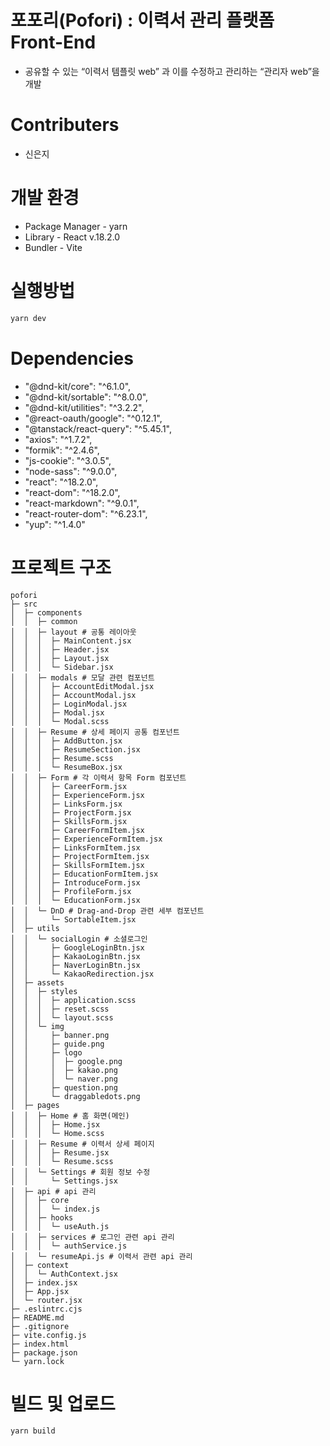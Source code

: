 # 포포리(Pofori) : 이력서 관리 플랫폼 Front-End

- 공유할 수 있는 “이력서 템플릿 web” 과 이를 수정하고 관리하는 “관리자 web”을 개발

# Contributers

- 신은지

# 개발 환경

- Package Manager - yarn
- Library - React v.18.2.0
- Bundler - Vite

# 실행방법

```bash
yarn dev
```

# Dependencies

- "@dnd-kit/core": "^6.1.0",
- "@dnd-kit/sortable": "^8.0.0",
- "@dnd-kit/utilities": "^3.2.2",
- "@react-oauth/google": "^0.12.1",
- "@tanstack/react-query": "^5.45.1",
- "axios": "^1.7.2",
- "formik": "^2.4.6",
- "js-cookie": "^3.0.5",
- "node-sass": "^9.0.0",
- "react": "^18.2.0",
- "react-dom": "^18.2.0",
- "react-markdown": "^9.0.1",
- "react-router-dom": "^6.23.1",
- "yup": "^1.4.0"

# 프로젝트 구조

```
pofori
├─ src
│  ├─ components
│  │  ├─ common
│  │  ├─ layout # 공통 레이아웃
│  │  │  ├─ MainContent.jsx
│  │  │  ├─ Header.jsx
│  │  │  ├─ Layout.jsx
│  │  │  └─ Sidebar.jsx
│  │  ├─ modals # 모달 관련 컴포넌트
│  │  │  ├─ AccountEditModal.jsx
│  │  │  ├─ AccountModal.jsx
│  │  │  ├─ LoginModal.jsx
│  │  │  ├─ Modal.jsx
│  │  │  └─ Modal.scss
│  │  ├─ Resume # 상세 페이지 공통 컴포넌트
│  │  │  ├─ AddButton.jsx
│  │  │  ├─ ResumeSection.jsx
│  │  │  ├─ Resume.scss
│  │  │  └─ ResumeBox.jsx
│  │  ├─ Form # 각 이력서 항목 Form 컴포넌트
│  │  │  ├─ CareerForm.jsx
│  │  │  ├─ ExperienceForm.jsx
│  │  │  ├─ LinksForm.jsx
│  │  │  ├─ ProjectForm.jsx
│  │  │  ├─ SkillsForm.jsx
│  │  │  ├─ CareerFormItem.jsx
│  │  │  ├─ ExperienceFormItem.jsx
│  │  │  ├─ LinksFormItem.jsx
│  │  │  ├─ ProjectFormItem.jsx
│  │  │  ├─ SkillsFormItem.jsx
│  │  │  ├─ EducationFormItem.jsx
│  │  │  ├─ IntroduceForm.jsx
│  │  │  ├─ ProfileForm.jsx
│  │  │  └─ EducationForm.jsx
│  │  └─ DnD # Drag-and-Drop 관련 세부 컴포넌트
│  │     └─ SortableItem.jsx
│  ├─ utils
│  │  └─ socialLogin # 소셜로그인
│  │     ├─ GoogleLoginBtn.jsx
│  │     ├─ KakaoLoginBtn.jsx
│  │     ├─ NaverLoginBtn.jsx
│  │     └─ KakaoRedirection.jsx
│  ├─ assets
│  │  ├─ styles
│  │  │  ├─ application.scss
│  │  │  ├─ reset.scss
│  │  │  └─ layout.scss
│  │  └─ img
│  │     ├─ banner.png
│  │     ├─ guide.png
│  │     ├─ logo
│  │     │  ├─ google.png
│  │     │  ├─ kakao.png
│  │     │  └─ naver.png
│  │     ├─ question.png
│  │     └─ draggabledots.png
│  ├─ pages
│  │  ├─ Home # 홈 화면(메인)
│  │  │  ├─ Home.jsx
│  │  │  └─ Home.scss
│  │  ├─ Resume # 이력서 상세 페이지
│  │  │  ├─ Resume.jsx
│  │  │  └─ Resume.scss
│  │  └─ Settings # 회원 정보 수정
│  │     └─ Settings.jsx
│  ├─ api # api 관리
│  │  ├─ core
│  │  │  └─ index.js
│  │  ├─ hooks
│  │  │  └─ useAuth.js
│  │  ├─ services # 로그인 관련 api 관리
│  │  │  └─ authService.js
│  │  └─ resumeApi.js # 이력서 관련 api 관리
│  ├─ context
│  │  └─ AuthContext.jsx
│  ├─ index.jsx
│  ├─ App.jsx
│  └─ router.jsx
├─ .eslintrc.cjs
├─ README.md
├─ .gitignore
├─ vite.config.js
├─ index.html
├─ package.json
└─ yarn.lock

```

# 빌드 및 업로드

```bash
yarn build
```
